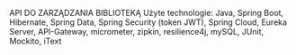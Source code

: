 API DO ZARZĄDZANIA BIBLIOTEKĄ
Użyte technologie: Java, Spring Boot, Hibernate, Spring Data, Spring Security (token JWT), Spring Cloud, Eureka Server, API-Gateway, micrometer, zipkin, resilience4j, mySQL, JUnit, Mockito, iText
